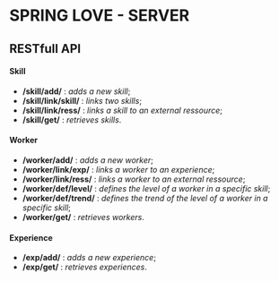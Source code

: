 # SPRING LOVE - SERVER
## RESTfull API
#### Skill
* **/skill/add/** : *adds a new skill*;
* **/skill/link/skill/** : *links two skills*;
* **/skill/link/ress/** : *links a skill to an external ressource*;
* **/skill/get/** : *retrieves skills*.
#### Worker
* **/worker/add/** : *adds a new worker*;
* **/worker/link/exp/** : *links a worker to an experience*;
* **/worker/link/ress/** : *links a worker to an external ressource*;
* **/worker/def/level/** : *defines the level of a worker in a specific skill*;
* **/worker/def/trend/** : *defines the trend of the level of a worker in a specific skill*;
* **/worker/get/** : *retrieves workers*.
#### Experience
* **/exp/add/** : *adds a new experience*;
* **/exp/get/** : *retrieves experiences*.
